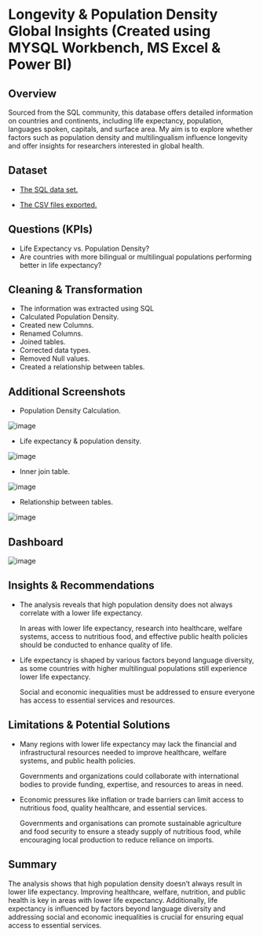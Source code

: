 # Longevity & Population Density Global Insights (Created using MYSQL Workbench, MS Excel & Power BI)

## Overview
Sourced from the SQL community, this database offers detailed information on countries and continents, including life expectancy, population, languages spoken, capitals, and surface area. My aim is to explore whether factors such as population density and multilingualism influence longevity and offer insights for researchers interested in global health.

## Dataset
- <a href="https://github.com/JJAnalytics/Longevity-Population-Density-Global-Insights-/blob/main/sakila-data.sql">The SQL data set.</a>

- <a href="https://github.com/JJAnalytics/Longevity-Population-Density-Global-Insights-/blob/main/Extracted%20Tables.xlsx">The CSV files exported.</a> 


## Questions (KPIs)
-	Life Expectancy vs. Population Density?
-	Are countries with more bilingual or multilingual populations performing better in life expectancy?

## Cleaning & Transformation
-	The information was extracted using SQL
-	Calculated Population Density.
-	Created new Columns.
-	Renamed Columns.
-	Joined tables.
-	Corrected data types.
-	Removed Null values.
-	Created a relationship between tables.

## Additional Screenshots
- Population Density Calculation.

![image](https://github.com/user-attachments/assets/1040114d-2b8f-463f-b209-79d5405efa26)

- Life expectancy & population density.

![image](https://github.com/user-attachments/assets/c80fd37c-ec57-4dcf-ae15-0d221865d110)

- Inner join table.  

![image](https://github.com/user-attachments/assets/0ebfeb53-b7af-4f98-b7f6-ecffe2e053c8)

- Relationship between tables.

![image](https://github.com/user-attachments/assets/84472444-1752-43cf-9e33-3c188e5ac12a)
  

## Dashboard

![image](https://github.com/user-attachments/assets/a27571ab-776e-477b-83ed-00e8d52cb780)


## Insights & Recommendations
- The analysis reveals that high population density does not always correlate with a lower life expectancy.

  In areas with lower life expectancy, research into healthcare, welfare systems, access to nutritious food, and effective 
  public health policies should be conducted to enhance quality of life.

- Life expectancy is shaped by various factors beyond language diversity, as some countries with higher multilingual populations still experience lower life expectancy.

  Social and economic inequalities must be addressed to ensure everyone has access to essential services and resources.

## Limitations & Potential Solutions
- Many regions with lower life expectancy may lack the financial and infrastructural resources needed to improve healthcare, welfare systems, and public health policies.

  Governments and organizations could collaborate with international bodies to provide funding, expertise, and resources to 
  areas in need.

- Economic pressures like inflation or trade barriers can limit access to nutritious food, quality healthcare, and essential services.

  Governments and organisations can promote sustainable agriculture and food security to ensure a steady supply of 
  nutritious food, while encouraging local production to reduce reliance on imports.

## Summary
The analysis shows that high population density doesn’t always result in lower life expectancy. Improving healthcare, welfare, nutrition, and public health is key in areas with lower life expectancy. Additionally, life expectancy is influenced by factors beyond language diversity and addressing social and economic inequalities is crucial for ensuring equal access to essential services.


